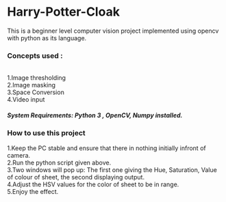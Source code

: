 # Harry-Potter-Cloak
This is a beginner level computer vision project implemented using opencv with python as its language.</br>
<h3>Concepts used :</h3></br>
1.Image thresholding</br>
2.Image masking</br>
3.Space Conversion</br>
4.Video input</br>
<h5>System Requirements: Python 3 , OpenCV, Numpy installed.

<h3>How to use this project</h3>
1.Keep the PC stable and ensure that there in nothing initially infront of camera.</br>
2.Run the python script given above.</br>
3.Two windows will pop up: The first one giving the Hue, Saturation, Value of colour of sheet, the second displaying output.</br>
4.Adjust the HSV values for the color of sheet to be in range.</br>
5.Enjoy the effect.

